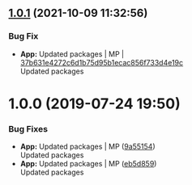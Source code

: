 <a name="1.0.1"></a>

## [1.0.1](https://github.com/admiralcloud/ac-objectdiff/compare/v1.0.0..v1.0.1) (2021-10-09 11:32:56)


### Bug Fix

* **App:** Updated packages | MP | [37b631e4272c6d1b75d95b1ecac856f733d4e19c](https://github.com/admiralcloud/ac-objectdiff/commit/37b631e4272c6d1b75d95b1ecac856f733d4e19c)    
Updated packages
<a name="1.0.0"></a>
# 1.0.0 (2019-07-24 19:50)


### Bug Fixes

* **App:** Updated packages | MP ([9a55154](https://github.com/mmpro/ac-objectdiff/commit/9a55154))    
  Updated packages
* **App:** Updated packages | MP ([eb5d859](https://github.com/mmpro/ac-objectdiff/commit/eb5d859))    
  Updated packages



